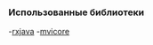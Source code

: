 ### Использованные библиотеки

-[rxjava](https://github.com/ReactiveX/RxJava)
-[mvicore](https://github.com/badoo/MVICore)